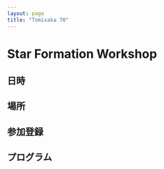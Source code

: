 ```yaml
---
layout: page    
title: "Tomisaka 70"
---
```


# Star Formation Workshop

## 日時

## 場所

## 参加登録

## プログラム
